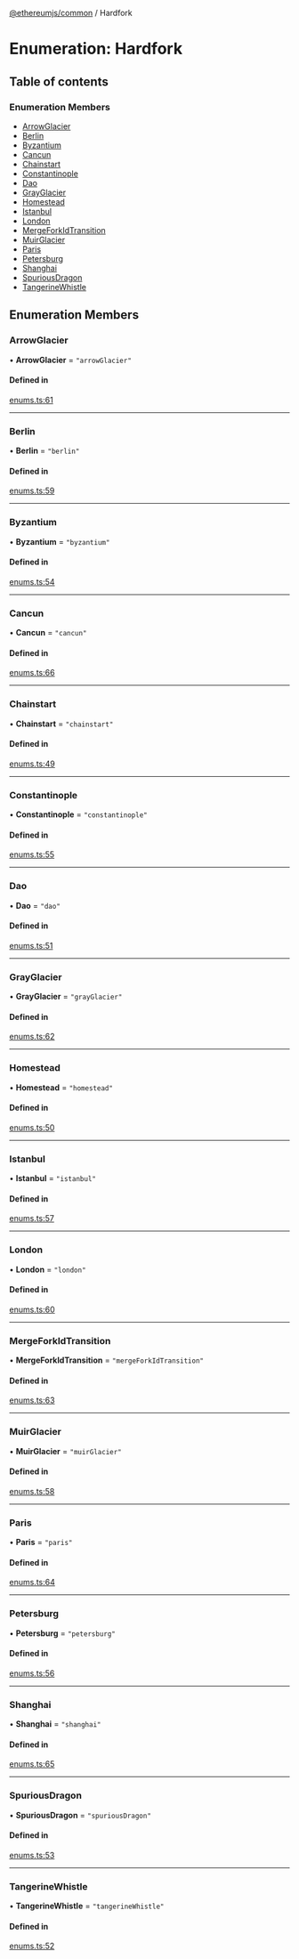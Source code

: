 [@ethereumjs/common](../README.md) / Hardfork

# Enumeration: Hardfork

## Table of contents

### Enumeration Members

- [ArrowGlacier](Hardfork.md#arrowglacier)
- [Berlin](Hardfork.md#berlin)
- [Byzantium](Hardfork.md#byzantium)
- [Cancun](Hardfork.md#cancun)
- [Chainstart](Hardfork.md#chainstart)
- [Constantinople](Hardfork.md#constantinople)
- [Dao](Hardfork.md#dao)
- [GrayGlacier](Hardfork.md#grayglacier)
- [Homestead](Hardfork.md#homestead)
- [Istanbul](Hardfork.md#istanbul)
- [London](Hardfork.md#london)
- [MergeForkIdTransition](Hardfork.md#mergeforkidtransition)
- [MuirGlacier](Hardfork.md#muirglacier)
- [Paris](Hardfork.md#paris)
- [Petersburg](Hardfork.md#petersburg)
- [Shanghai](Hardfork.md#shanghai)
- [SpuriousDragon](Hardfork.md#spuriousdragon)
- [TangerineWhistle](Hardfork.md#tangerinewhistle)

## Enumeration Members

### ArrowGlacier

• **ArrowGlacier** = ``"arrowGlacier"``

#### Defined in

[enums.ts:61](https://github.com/ethereumjs/ethereumjs-monorepo/blob/master/packages/common/src/enums.ts#L61)

___

### Berlin

• **Berlin** = ``"berlin"``

#### Defined in

[enums.ts:59](https://github.com/ethereumjs/ethereumjs-monorepo/blob/master/packages/common/src/enums.ts#L59)

___

### Byzantium

• **Byzantium** = ``"byzantium"``

#### Defined in

[enums.ts:54](https://github.com/ethereumjs/ethereumjs-monorepo/blob/master/packages/common/src/enums.ts#L54)

___

### Cancun

• **Cancun** = ``"cancun"``

#### Defined in

[enums.ts:66](https://github.com/ethereumjs/ethereumjs-monorepo/blob/master/packages/common/src/enums.ts#L66)

___

### Chainstart

• **Chainstart** = ``"chainstart"``

#### Defined in

[enums.ts:49](https://github.com/ethereumjs/ethereumjs-monorepo/blob/master/packages/common/src/enums.ts#L49)

___

### Constantinople

• **Constantinople** = ``"constantinople"``

#### Defined in

[enums.ts:55](https://github.com/ethereumjs/ethereumjs-monorepo/blob/master/packages/common/src/enums.ts#L55)

___

### Dao

• **Dao** = ``"dao"``

#### Defined in

[enums.ts:51](https://github.com/ethereumjs/ethereumjs-monorepo/blob/master/packages/common/src/enums.ts#L51)

___

### GrayGlacier

• **GrayGlacier** = ``"grayGlacier"``

#### Defined in

[enums.ts:62](https://github.com/ethereumjs/ethereumjs-monorepo/blob/master/packages/common/src/enums.ts#L62)

___

### Homestead

• **Homestead** = ``"homestead"``

#### Defined in

[enums.ts:50](https://github.com/ethereumjs/ethereumjs-monorepo/blob/master/packages/common/src/enums.ts#L50)

___

### Istanbul

• **Istanbul** = ``"istanbul"``

#### Defined in

[enums.ts:57](https://github.com/ethereumjs/ethereumjs-monorepo/blob/master/packages/common/src/enums.ts#L57)

___

### London

• **London** = ``"london"``

#### Defined in

[enums.ts:60](https://github.com/ethereumjs/ethereumjs-monorepo/blob/master/packages/common/src/enums.ts#L60)

___

### MergeForkIdTransition

• **MergeForkIdTransition** = ``"mergeForkIdTransition"``

#### Defined in

[enums.ts:63](https://github.com/ethereumjs/ethereumjs-monorepo/blob/master/packages/common/src/enums.ts#L63)

___

### MuirGlacier

• **MuirGlacier** = ``"muirGlacier"``

#### Defined in

[enums.ts:58](https://github.com/ethereumjs/ethereumjs-monorepo/blob/master/packages/common/src/enums.ts#L58)

___

### Paris

• **Paris** = ``"paris"``

#### Defined in

[enums.ts:64](https://github.com/ethereumjs/ethereumjs-monorepo/blob/master/packages/common/src/enums.ts#L64)

___

### Petersburg

• **Petersburg** = ``"petersburg"``

#### Defined in

[enums.ts:56](https://github.com/ethereumjs/ethereumjs-monorepo/blob/master/packages/common/src/enums.ts#L56)

___

### Shanghai

• **Shanghai** = ``"shanghai"``

#### Defined in

[enums.ts:65](https://github.com/ethereumjs/ethereumjs-monorepo/blob/master/packages/common/src/enums.ts#L65)

___

### SpuriousDragon

• **SpuriousDragon** = ``"spuriousDragon"``

#### Defined in

[enums.ts:53](https://github.com/ethereumjs/ethereumjs-monorepo/blob/master/packages/common/src/enums.ts#L53)

___

### TangerineWhistle

• **TangerineWhistle** = ``"tangerineWhistle"``

#### Defined in

[enums.ts:52](https://github.com/ethereumjs/ethereumjs-monorepo/blob/master/packages/common/src/enums.ts#L52)
